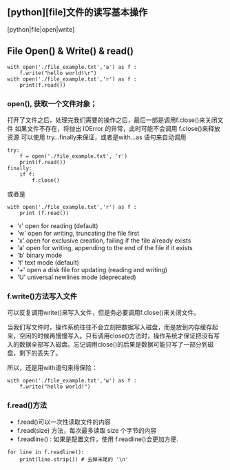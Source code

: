 ## [python][file]文件的读写基本操作
[python|file|open|write]

## File Open() & Write() & read()
```
with open('./file_example.txt','a') as f :
    f.write("hello world!\r")
with open('./file_example.txt','r') as f :
    print(f.read())
```
### open(), 获取一个文件对象；  
  打开了文件之后，处理完我们需要的操作之后，最后一部是调用f.close()来关闭文件
  如果文件不存在，将抛出 IOError 的异常，此时可能不会调用 f.close()来释放资源
  可以使用 try...finally来保证，或者是with...as 语句来自动调用

```
try:
    f = open('./file_example.txt', 'r')
    print(f.read())
finally:
    if f:
        f.close()
```
或者是

```
with open('./file_example.txt','r') as f :
    print (f.read())
```

* 'r' open for reading (default)
* 'w' open for writing, truncating the file first
* 'x' open for exclusive creation, failing if the file already exists
* 'a' open for writing, appending to the end of the file if it exists
* 'b' binary mode
* 't' text mode (default)
* '+' open a disk file for updating (reading and writing)
* 'U' universal newlines mode (deprecated)


### f.write()方法写入文件  

可以反复调用write()来写入文件，但是务必要调用f.close()来关闭文件。

当我们写文件时，操作系统往往不会立刻把数据写入磁盘，而是放到内存缓存起来，空闲的时候再慢慢写入。只有调用close()方法时，操作系统才保证把没有写入的数据全部写入磁盘。忘记调用close()的后果是数据可能只写了一部分到磁盘，剩下的丢失了。

所以，还是用with语句来得保险：

```
with open('./file_example.txt','w') as f :
    f.write("hello world!")
```

### f.read()方法

* f.read()可以一次性读取文件的内容
* f.read(size) 方法，每次最多读取 size 个字节的内容
* f.readline() : 如果是配置文件，使用 f.readline()会更加方便.

```
for line in f.readline():
    print(line.strip()) # 去掉末尾的 '\n'
```




